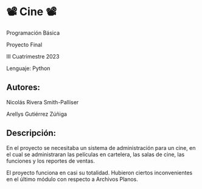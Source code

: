 # 📽️ Cine 📽️
Programación Básica

Proyecto Final

III Cuatrimestre 2023

Lenguaje: Python

## Autores:
Nicolás Rivera Smith-Palliser

Arellys Gutiérrez Zúñiga

## Descripción:
En el proyecto se necesitaba un sistema de administración para un cine, en el cual se administraran las películas en cartelera, las salas de cine, las funciones y los reportes de ventas.

El proyecto funciona en casi su totalidad. Hubieron ciertos inconvenientes en el último módulo con respecto a Archivos Planos.
